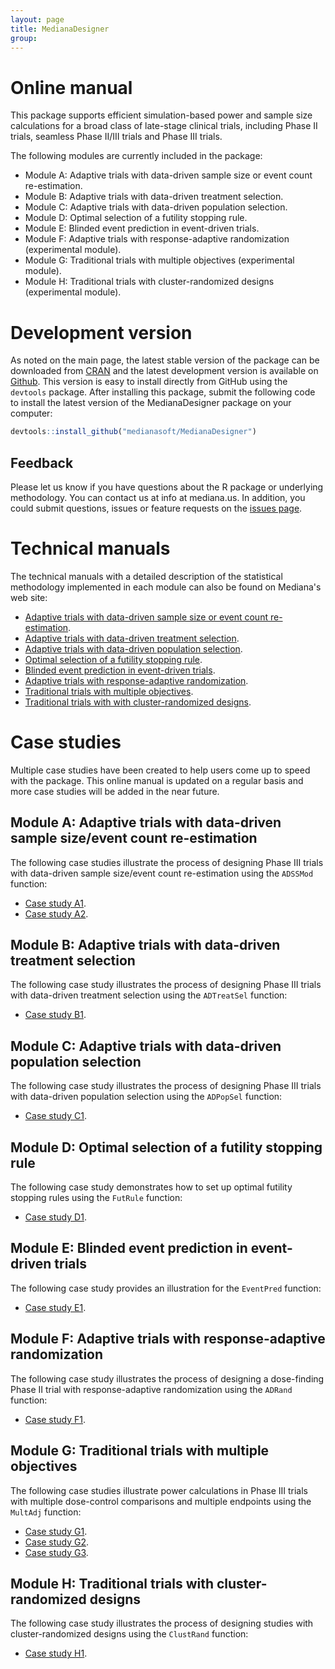 ```yaml
---
layout: page
title: MedianaDesigner
group: 
---
```


# Online manual

This package supports efficient simulation-based power and sample size calculations for a broad class of late-stage clinical trials, including Phase II trials, seamless Phase II/III trials and Phase III trials. 

The following modules are currently included in the package:

* Module A: Adaptive trials with data-driven sample size or event count re-estimation.
* Module B: Adaptive trials with data-driven treatment selection.
* Module C: Adaptive trials with data-driven population selection.
* Module D: Optimal selection of a futility stopping rule.
* Module E: Blinded event prediction in event-driven trials.
* Module F: Adaptive trials with response-adaptive randomization (experimental module).
* Module G: Traditional trials with multiple objectives (experimental module).
* Module H: Traditional trials with cluster-randomized designs (experimental module).

# Development version

As noted on the main page, the latest stable version of the package can be downloaded from [CRAN](https://cran.r-project.org/web/packages/MedianaDesigner/index.html) and the latest development version is available on [Github](https://github.com/medianasoft/MedianaDesigner). This version is easy to install directly from GitHub using the `devtools` package. After installing this package, submit the following code to install the latest version of the MedianaDesigner package on your computer:

``` r
devtools::install_github("medianasoft/MedianaDesigner")
```

## Feedback

Please let us know if you have questions about the R package or underlying methodology. You can contact us at info at mediana.us.  In addition, you could submit questions, issues or feature requests on the [issues page](https://github.com/medianasoft/MedianaDesigner/issues).

# Technical manuals

The technical manuals with a detailed description of the statistical methodology implemented in each module can also be found on Mediana's web site: 

* [Adaptive trials with data-driven sample size or event count re-estimation](http://www.mediana.us/MedianaDesigner/ADSSMod.pdf).
* [Adaptive trials with data-driven treatment selection](http://www.mediana.us/MedianaDesigner/ADTreatSel.pdf).
* [Adaptive trials with data-driven population selection](http://www.mediana.us/MedianaDesigner/ADPopSel.pdf).
* [Optimal selection of a futility stopping rule](http://www.mediana.us/MedianaDesigner/FutRule.pdf).
* [Blinded event prediction in event-driven trials](http://www.mediana.us/MedianaDesigner/EventPred.pdf).
* [Adaptive trials with response-adaptive randomization](http://www.mediana.us/MedianaDesigner/ADRand.pdf).
* [Traditional trials with multiple objectives](http://www.mediana.us/MedianaDesigner/MultAdj.pdf).
* [Traditional trials with with cluster-randomized designs](http://www.mediana.us/MedianaDesigner/ClustRand.pdf).

# Case studies

Multiple case studies have been created to help users come up to speed with the package. This online manual is updated on a regular basis and more case studies will be added in the near future.

## Module A: Adaptive trials with data-driven sample size/event count re-estimation 

The following case studies illustrate the process of designing Phase III trials with data-driven sample size/event count re-estimation using the `ADSSMod` function:

* [Case study A1](https://medianasoft.github.io/CaseStudyA1).
* [Case study A2](https://medianasoft.github.io/CaseStudyA2).

## Module B: Adaptive trials with data-driven treatment selection 

The following case study illustrates the process of designing Phase III trials with data-driven treatment selection using the `ADTreatSel` function:

* [Case study B1](https://medianasoft.github.io/CaseStudyB1).

## Module C: Adaptive trials with data-driven population selection 

The following case study illustrates the process of designing Phase III trials with data-driven population selection using the `ADPopSel` function:

* [Case study C1](https://medianasoft.github.io/CaseStudyC1).

## Module D: Optimal selection of a futility stopping rule 

The following case study demonstrates how to set up optimal futility stopping rules using the `FutRule` function:

* [Case study D1](https://medianasoft.github.io/CaseStudyD1).

## Module E: Blinded event prediction in event-driven trials 

The following case study provides an illustration for the `EventPred` function:

* [Case study E1](https://medianasoft.github.io/CaseStudyE1).

## Module F: Adaptive trials with response-adaptive randomization

The following case study illustrates the process of designing a dose-finding Phase II trial with response-adaptive randomization using the `ADRand` function:

* [Case study F1](https://medianasoft.github.io/CaseStudyF1).

## Module G: Traditional trials with multiple objectives

The following case studies illustrate power calculations in Phase III trials with multiple dose-control comparisons and multiple endpoints using the `MultAdj` function:

* [Case study G1](https://medianasoft.github.io/CaseStudyG1).
* [Case study G2](https://medianasoft.github.io/CaseStudyG2).
* [Case study G3](https://medianasoft.github.io/CaseStudyG3).

## Module H: Traditional trials with cluster-randomized designs

The following case study illustrates the process of designing studies with cluster-randomized designs using the `ClustRand` function:

* [Case study H1](https://medianasoft.github.io/CaseStudyH1).
